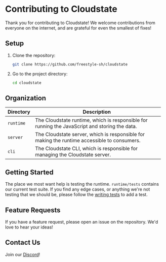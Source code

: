 # Contributing to Cloudstate

Thank you for contributing to Cloudstate! We welcome contributions from everyone on the internet, and are grateful for even the smallest of fixes!

## Setup

1. Clone the repository:

   ```bash
   git clone https://github.com/freestyle-sh/cloudstate
   ```

2. Go to the project directory:

   ```bash
   cd cloudstate
   ```

## Organization

| Directory | Description                                                                                   |
| --------- | --------------------------------------------------------------------------------------------- |
| `runtime` | The Cloudstate runtime, which is responsible for running the JavaScript and storing the data. |
| `server`  | The Cloudstate server, which is responsible for making the runtime accessible to consumers.   |
| `cli`     | The Cloudstate CLI, which is responsible for managing the Cloudstate server.                  |

## Getting Started

The place we most want help is testing the runtime. `runtime/tests` contains our current test suite. If you find any edge cases, or anything we're not testing that we should be, please follow the [writing tests](runtime/TESTING.md) to add a test.

## Feature Requests

If you have a feature request, please open an issue on the repository. We'd love to hear your ideas!

## Contact Us

Join our <a href="https://discord.gg/YTRprVkdnz">Discord</a>!

